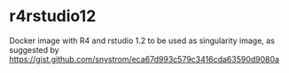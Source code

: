 # r4rstudio12

Docker image with R4 and rstudio 1.2 to be used as singularity image, as suggested by https://gist.github.com/snystrom/eca67d993c579c3416cda63590d9080a
